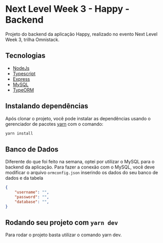 # Next Level Week 3 - Happy - Backend

Projeto do backend da aplicação Happy, realizado no evento Next Level Week 3, trilha Omnistack.

## Tecnologias

* [NodeJs](https://nodejs.org/)
* [Typescript](http://typescriptlang.org/)
* [Express](https://expressjs.com/pt-br/)
* [MySQL](https://www.mysql.com/)
* [TypeORM](https://typeorm.io/#/)

## Instalando dependências

Após clonar o projeto, você pode instalar as dependências usando o gerenciador de pacotes [yarn](https://yarnpkg.com/) com o comando:

```bash
yarn install
```

## Banco de Dados

Diferente do que foi feito na semana, optei por utilizar o MySQL para o backend da aplicação. Para fazer a conexão com o MySQL, você deve modificar o arquivo `ormconfig.json` inserindo os dados do seu banco de dados e da tabela

```json
{
    "username": "",
    "password": "",
    "database": "",
}
```

## Rodando seu projeto com `yarn dev`

Para rodar o projeto basta utilizar o comando yarn dev.